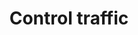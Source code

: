 ---
sidebar_position: 360
title: Control traffic
description: Implement policies using Conduktor
---